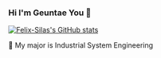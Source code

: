### Hi I'm Geuntae You 👋
[![Felix-Silas's GitHub stats](https://github-readme-stats.vercel.app/api?username=Felix-Silas&theme=chartreuse-dark&show_icons=true&count_private=true&include_all_commits=true)](https://github.com/anuraghazra/github-readme-stats)

🔭 My major is Industrial System Engineering
<!--
**Felix-Silas/Felix-Silas** is a ✨ _special_ ✨ repository because its `README.md` (this file) appears on your GitHub profile.
- 🔭 I’m currently working on ...
- 🌱 I’m currently learning ...
- 👯 I’m looking to collaborate on ...
- 🤔 I’m looking for help with ...
- 💬 Ask me about ...
- 📫 How to reach me: ...
- 😄 Pronouns: ...
- ⚡ Fun fact: ...
-->
